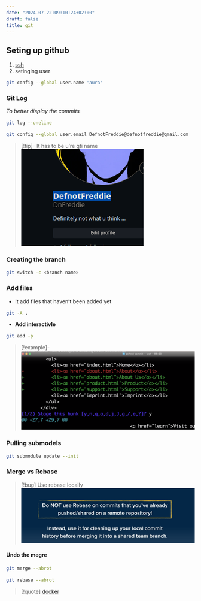 ```yaml
---
date: "2024-07-22T09:10:24+02:00"
draft: false
title: git
---
```


## Seting up github

1.  [ssh](/protocols/ssh)
2.  setinging user

``` bash
git config --global user.name 'aura'
```

### Git Log

*To better display the commits*

``` bash
git log --oneline 
```

``` bash
git config --global user.email DefnotFreddie@defnotfreddie@gmail.com
```

> \[!tip\]- It has to be u’re gti name
> ![Pasted_image_20230903144619.png](/static/Pasted_image_20230903144619.png)

### Creating the branch

``` bash
git switch -c <branch name>
```

### Add files

-   It add files that haven’t been added yet

``` bash
git -A . 
```

-   **Add interactivle**

``` bash
git add -p 
```

> \[!example\]-
> ![Pasted_image_20240508110725.png](/static/Pasted_image_20240508110725.png)

### Pulling submodels

``` bash
git submodule update --init
```

### Merge vs Rebase

> \[!bug\] Use rebase locally
> ![Pasted_image_20240508123416.png](/static/Pasted_image_20240508123416.png)

#### Undo the megre

``` bash
git merge --abrot
```

``` bash
git rebase --abrot
```

> \[!quote\] [docker](/Linux/Docker/docker)
